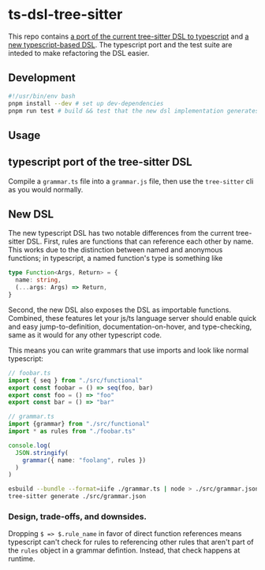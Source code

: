 # ts-dsl-tree-sitter

This repo contains [a port of the current tree-sitter DSL to typescript](./src/legacy/) and [a new typescript-based DSL](./src/functional). The typescript port and the test suite are inteded to make refactoring the DSL easier.


## Development

```sh
#!/usr/bin/env bash
pnpm install --dev # set up dev-dependencies
pnpm run test # build && test that the new dsl implementation generates the same output as the old one
```

## Usage

## typescript port of the tree-sitter DSL

Compile a `grammar.ts` file into a `grammar.js` file, then use the `tree-sitter` cli as you would normally. 

## New DSL

The new typescript DSL has two notable differences from the current tree-sitter DSL. First, rules are functions that can reference each other by name.  This works due to the distinction between named and anonymous functions;  in typescript, a named function's type is something like
```ts
type Function<Args, Return> = {
  name: string,
  (...args: Args) => Return,
}
```

Second, the new DSL also exposes the DSL as importable functions. Combined, these features let your js/ts language server should enable quick and easy jump-to-definition, documentation-on-hover, and type-checking, same as it would for any other typescript code.

This means you can write grammars that use imports and look like normal typescript:

```ts
// foobar.ts
import { seq } from "./src/functional"
export const foobar = () => seq(foo, bar)
export const foo = () => "foo"
export const bar = () => "bar"

// grammar.ts
import {grammar} from "./src/functional"
import * as rules from "./foobar.ts"

console.log(
  JSON.stringify(
    grammar({ name: "foolang", rules })
  )
)
```

```sh
esbuild --bundle --format=iife ./grammar.ts | node > ./src/grammar.json
tree-sitter generate ./src/grammar.json
```

### Design, trade-offs, and downsides.

Dropping `$ => $.rule_name` in favor of direct function references means typescript can't check for rules to referencing other rules that aren't part of the `rules` object in a grammar defintion. Instead, that check happens at runtime. 
